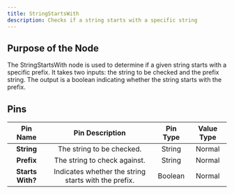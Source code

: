 ```yaml
---
title: StringStartsWith
description: Checks if a string starts with a specific string
---
```


## Purpose of the Node
The StringStartsWith node is used to determine if a given string starts with a specific prefix. It takes two inputs: the string to be checked and the prefix string. The output is a boolean indicating whether the string starts with the prefix.

## Pins

| Pin Name    | Pin Description                        | Pin Type | Value Type |
|:-------------:|:-------------------------------------:|:--------:|:----------:|
| **String**    | The string to be checked.                 | String   | Normal     |
| **Prefix**    | The string to check against.              | String   | Normal     |
| **Starts With?** | Indicates whether the string starts with the prefix. | Boolean | Normal    |